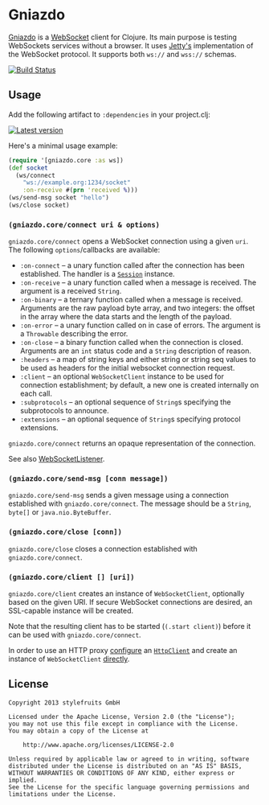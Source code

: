 # Gniazdo

[Gniazdo][def] is a [WebSocket][ws] client for Clojure. Its main purpose is
testing WebSockets services without a browser. It uses [Jetty's][jetty]
implementation of the WebSocket protocol. It supports both `ws://` and `wss://`
schemas.

[![Build Status](https://travis-ci.org/stalefruits/gniazdo.svg?branch=master)](https://travis-ci.org/stalefruits/gniazdo)

## Usage

Add the following artifact to `:dependencies` in your project.clj:

[![Latest version](https://clojars.org/stylefruits/gniazdo/latest-version.svg)](https://clojars.org/stylefruits/gniazdo)

Here's a minimal usage example:

```clojure
(require '[gniazdo.core :as ws])
(def socket
  (ws/connect
    "ws://example.org:1234/socket"
    :on-receive #(prn 'received %)))
(ws/send-msg socket "hello")
(ws/close socket)
```

### `(gniazdo.core/connect uri & options)`

`gniazdo.core/connect` opens a WebSocket connection using a
given `uri`. The following `options`/callbacks are available:

 - `:on-connect` – a unary function called after the connection has been
   established. The handler is a [`Session`][session] instance.
 - `:on-receive` – a unary function called when a message is received. The
   argument is a received `String`.
 - `:on-binary` – a ternary function called when a message is received.
   Arguments are the raw payload byte array, and two integers: the offset
   in the array where the data starts and the length of the payload.
 - `:on-error` – a unary function called on in case of errors. The argument is
   a `Throwable` describing the error.
 - `:on-close` – a binary function called when the connection is closed.
   Arguments are an `int` status code and a `String` description of reason.
 - `:headers` – a map of string keys and either string or string seq values to be
   used as headers for the initial websocket connection request.
 - `:client` – an optional `WebSocketClient` instance to be used for connection
   establishment; by default, a new one is created internally on each call.
 - `:subprotocols` – an optional sequence of `String`s specifying the subprotocols
   to announce.
 - `:extensions` – an optional sequence of `String`s specifying protocol
   extensions.

`gniazdo.core/connect` returns an opaque representation of the connection.

See also [WebSocketListener][listener].

### `(gniazdo.core/send-msg [conn message])`

`gniazdo.core/send-msg` sends a given message using a connection established
with `gniazdo.core/connect`. The message should be a `String`, `byte[]` or
`java.nio.ByteBuffer`.

### `(gniazdo.core/close [conn])`

`gniazdo.core/close` closes a connection established with
`gniazdo.core/connect`.

### `(gniazdo.core/client [] [uri])`

`gniazdo.core/client` creates an instance of `WebSocketClient`, optionally
based on the given URI. If secure WebSocket connections are desired, an
SSL-capable instance will be created.

Note that the resulting client has to be started (`(.start client)`) before it
can be used with `gniazdo.core/connect`.

In order to use an HTTP proxy [configure][proxyconf] an [`HttpClient`][client]
and create an instance of `WebSocketClient` [directly][wsclient-httpclient].

## License

    Copyright 2013 stylefruits GmbH

    Licensed under the Apache License, Version 2.0 (the "License");
    you may not use this file except in compliance with the License.
    You may obtain a copy of the License at

        http://www.apache.org/licenses/LICENSE-2.0

    Unless required by applicable law or agreed to in writing, software
    distributed under the License is distributed on an "AS IS" BASIS,
    WITHOUT WARRANTIES OR CONDITIONS OF ANY KIND, either express or implied.
    See the License for the specific language governing permissions and
    limitations under the License.

[def]: https://en.wiktionary.org/wiki/gniazdo
[ws]: https://en.wikipedia.org/wiki/WebSocket
[jetty]: https://www.eclipse.org/jetty/
[session]: https://www.eclipse.org/jetty/javadoc/9.4.26.v20200117/org/eclipse/jetty/websocket/api/Session.html
[listener]: https://www.eclipse.org/jetty/javadoc/9.4.26.v20200117/org/eclipse/jetty/websocket/api/WebSocketListener.html
[client]: https://www.eclipse.org/jetty/javadoc/9.4.26.v20200117/org/eclipse/jetty/client/HttpClient.html
[proxyconf]: https://www.eclipse.org/jetty/javadoc/9.4.26.v20200117/org/eclipse/jetty/client/ProxyConfiguration.html
[wsclient-httpclient]: https://www.eclipse.org/jetty/javadoc/9.4.26.v20200117/org/eclipse/jetty/websocket/client/WebSocketClient.html#%3Cinit%3E(org.eclipse.jetty.client.HttpClient)
